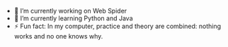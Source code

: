 - 🔭 I’m currently working on Web Spider
- 🌱 I’m currently learning Python and Java
- ⚡ Fun fact: In my computer, practice and theory are combined: nothing works and no one knows why.
<!--
- 👯 I’m looking to collaborate on )
- 🤔 I’m looking for help with ...
- 💬 Ask me about ...
- 📫 How to reach me: ...
- 😄 Pronouns: ...
-->
